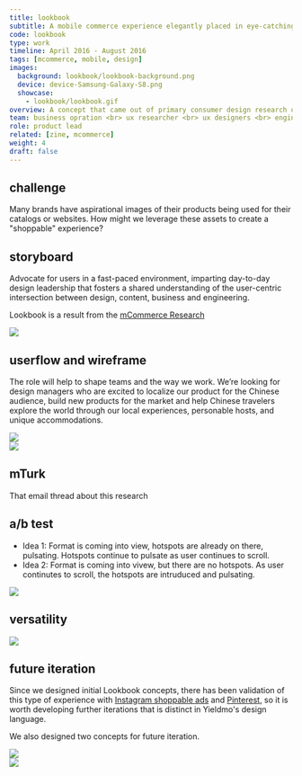 ```yaml
---
title: lookbook
subtitle: A mobile commerce experience elegantly placed in eye-catching, interactive brand context that helps product showcase and drives user engagement. 
code: lookbook
type: work
timeline: April 2016 - August 2016
tags: [mcommerce, mobile, design]
images:
  background: lookbook/lookbook-background.png
  device: device-Samsung-Galaxy-S8.png
  showcase: 
    - lookbook/lookbook.gif
overview: A concept that came out of primary consumer design research on how people discover and purchase brands/products, Lookbook presents a group of products in their natural setting (a room of furniture, a model wearing clothing items, etc.), and allows individual items to be clicked to explore more within the format.
team: business opration <br> ux researcher <br> ux designers <br> engineers <br> a/b testing analyst
role: product lead
related: [zine, mcommerce]
weight: 4
draft: false
---
```


## challenge

Many brands have aspirational images of their products being used for their catalogs or websites. How might we leverage these assets to create a "shoppable" experience?

## storyboard

Advocate for users in a fast-paced environment, imparting day-to-day design leadership that fosters a shared understanding of the user-centric intersection between design, content, business and engineering.

Lookbook is a result from the [mCommerce Research](/work/mobile-commerce-research/)

<div><img src="/_images/work/lookbook/lookbook-storyboard.jpg"></div>

## userflow and wireframe 

The role will help to shape teams and the way we work. We’re looking for design managers who are excited to localize our product for the Chinese audience, build new products for the market and help Chinese travelers explore the world through our local experiences, personable hosts, and unique accommodations. 

<div><img src="/_images/work/lookbook/userflow.jpg"></div>
<div><img src="/_images/work/lookbook/wireframe.png"></div>


## mTurk

That email thread about this research


## a/b test

- Idea 1: Format is coming into view, hotspots are already on there, pulsating. Hotspots continue to pulsate as user continues to scroll.
- Idea 2: Format is coming into vivew, but there are no hotspots. As user continutes to scroll, the hotspots are intruduced and pulsating.

<div><img src="/_images/work/lookbook/ab-test.jpg"></div>


## versatility

<div><img src="/_images/work/lookbook/versatility.jpg"></div>

## future iteration

Since we designed initial Lookbook concepts, there has been validation of this type of experience with [Instagram shoppable ads](http://www.adweek.com/digital/retailers-can-now-make-instagram-posts-much-more-shoppable/) and [Pinterest](https://blog.pinterest.com/en/search-outside-box-new-pinterest-visual-discovery-tools), so it is worth developing further iterations that is distinct in Yieldmo's design language.

We also designed two concepts for future iteration. 

<div><img src="/_images/work/lookbook/slider.jpg"></div>
<div><img src="/_images/work/lookbook/payment.jpg"></div>

